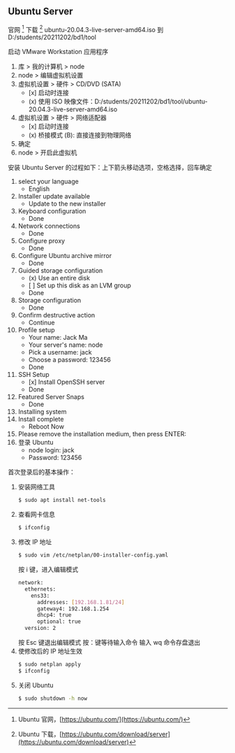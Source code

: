 ## Ubuntu Server

官网 [^ubuntu_server_home] 下载 [^ubuntu_server_down] ubuntu-20.04.3-live-server-amd64.iso 到 D:/students/20211202/bd1/tool 

启动 VMware Workstation 应用程序

1. 库 > 我的计算机 > node
2. node > 编辑虚拟机设置
3. 虚拟机设置 >  硬件 > CD/DVD (SATA)
    - \[x] 启动时连接
    - (x) 使用 ISO 映像文件：D:/students/20211202/bd1/tool/ubuntu-20.04.3-live-server-amd64.iso
4. 虚拟机设置 > 硬件 > 网络适配器
    - \[x] 启动时连接
    - (x) 桥接模式 (B): 直接连接到物理网络
5. 确定
6. node > 开启此虚拟机

安装 Ubuntu Server 的过程如下：上下箭头移动选项，空格选择，回车确定

1. select your language
    - English
2. Installer update available
    - Update to the new installer
4. Keyboard configuration
    - Done
5. Network connections
    - Done
6. Configure proxy
    - Done
7. Configure Ubuntu archive mirror
    - Done
8. Guided storage configuration
    - (x) Use an entire disk
    - \[ ] Set up this disk as an LVM group
    - Done
9. Storage configuration
    - Done
10. Confirm destructive action
    - Continue
11. Profile setup
    - Your name: Jack Ma
    - Your server's name: node
    - Pick a username: jack
    - Choose a password: 123456
    - Done
12. SSH Setup
    - \[x] Install OpenSSH server
    - Done
13. Featured Server Snaps
    - Done
14. Installing system
15. Install complete
    - Reboot Now
16. Please remove the installation medium, then press ENTER:
17. 登录 Ubuntu
    - node login: jack
    - Password: 123456

首次登录后的基本操作：

1. 安装网络工具
    ```bash
    $ sudo apt install net-tools
    ```
2. 查看网卡信息
    ```bash
    $ ifconfig
    ```
3. 修改 IP 地址
    ```bash
    $ sudo vim /etc/netplan/00-installer-config.yaml
    ```
    按 i 键，进入编辑模式
    ``` bash {.line-numbers}
    network:
      ethernets:
        ens33:
          addresses: [192.168.1.81/24]
          gateway4: 192.168.1.254
          dhcp4: true
          optional: true
      version: 2
    ```
    按 Esc 键退出编辑模式
    按：键等待输入命令
    输入 wq 命令存盘退出
4. 使修改后的 IP 地址生效
    ```bash
    $ sudo netplan apply
    $ ifconfig
    ```
5. 关闭 Ubuntu
    ```bash
    $ sudo shutdown -h now
    ```

[^ubuntu_server_home]: Ubuntu 官网，[https://ubuntu.com/](https://ubuntu.com/)
[^ubuntu_server_down]: Ubuntu 下载，[https://ubuntu.com/download/server](https://ubuntu.com/download/server)
